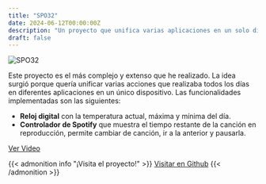 ```yaml
---
title: "SPO32"
date: 2024-06-12T00:00:00Z
description: "Un proyecto que unifica varias aplicaciones en un solo dispositivo, incluyendo un reloj digital y un controlador de Spotify."
draft: false
---
```


![SPO32](/SPO32.png)

Este proyecto es el más complejo y extenso que he realizado. La idea surgió porque quería unificar varias acciones que realizaba todos los días en diferentes aplicaciones en un único dispositivo. Las funcionalidades implementadas son las siguientes:

- **Reloj digital** con la temperatura actual, máxima y mínima del día.
- **Controlador de Spotify** que muestra el tiempo restante de la canción en reproducción, permite cambiar de canción, ir a la anterior y pausarla.
 
[Ver Video](https://drive.google.com/file/d/1mFgUo-aFKgUav3_NED-ebNgKQcrPmU-6/preview)

{{< admonition info "¡Visita el proyecto!" >}}
[Visitar en Github](https://github.com/RodrigoPerez943/ESPO32)
{{< /admonition >}}


